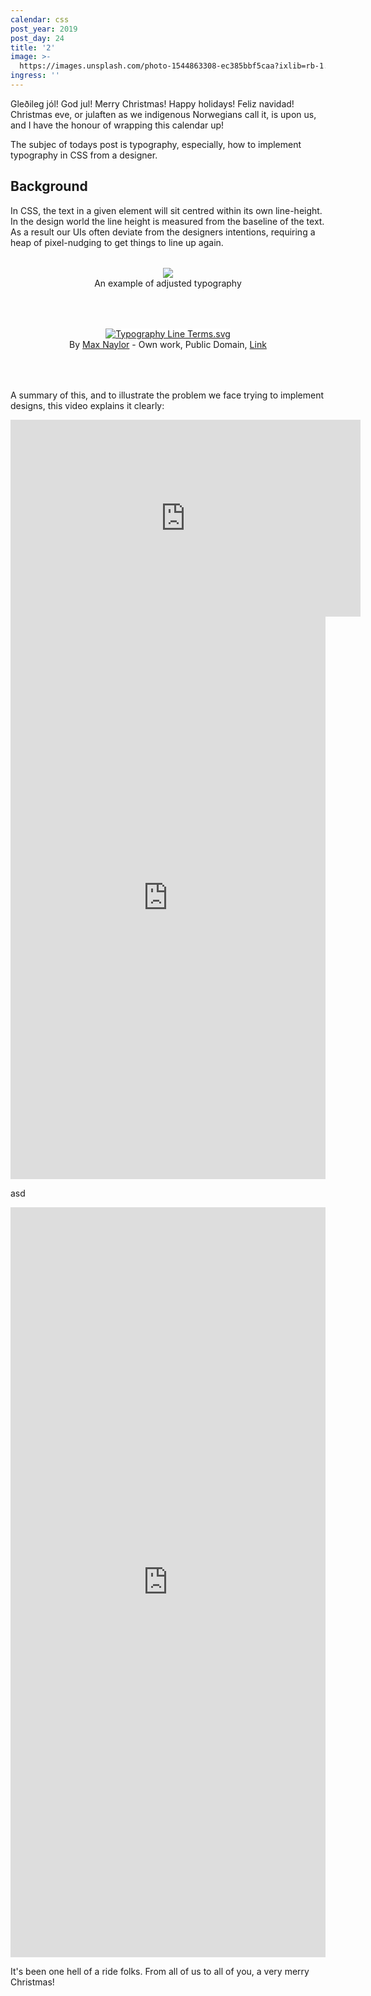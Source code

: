 ```yaml
---
calendar: css
post_year: 2019
post_day: 24
title: '2'
image: >-
  https://images.unsplash.com/photo-1544863308-ec385bbf5caa?ixlib=rb-1.2.1&ixid=eyJhcHBfaWQiOjEyMDd9&auto=format&fit=crop&w=2002&q=80
ingress: ''
---
```

Gleðileg jól! God jul! Merry Christmas! Happy holidays! Feliz navidad! Christmas eve, or julaften as we indigenous Norwegians call it, is upon us, and I have the honour of wrapping this calendar up! 

The subjec of todays post is typography, especially, how to implement typography in CSS from a designer.

## Background

In CSS, the text in a given element will sit centred within its own line-height. In the design world the line height is measured from the baseline of the text. As a result our UIs often deviate from the designers intentions, requiring a heap of pixel-nudging to get things to line up again.

<figure style="padding: 0;display: flex;align-items: center;justify-content: center;flex-direction: column;margin: 2rem 0 4rem 0;"><img src="https://i.ibb.co/cgY4SSX/Screenshot-from-2019-12-20-12-50-04.png" style="margin:0;background-color: white;"><figcaption>An example of adjusted typography</figcaption></figure>



<figure style="padding: 0;display: flex;align-items: center;justify-content: center;flex-direction: column;margin: 2rem 0 4rem 0;"><a style="width: 100%;height: 100%;display: flex;align-items: center;justify-content: center;" href="https://commons.wikimedia.org/wiki/File:Typography_Line_Terms.svg#/media/File:Typography_Line_Terms.svg"><img src="https://upload.wikimedia.org/wikipedia/commons/3/39/Typography_Line_Terms.svg" alt="Typography Line Terms.svg" style="margin:0;background-color: white;"></a><figcaption>By <a href="//commons.wikimedia.org/w/index.php?title=User:Max_Naylor&amp;action=edit&amp;redlink=1" class="new" title="User:Max Naylor (page does not exist)">Max Naylor</a> - <span class="int-own-work" lang="en">Own work</span>, Public Domain, <a href="https://commons.wikimedia.org/w/index.php?curid=2138205">Link</a></figcaption></figure>

 A summary of this, and to illustrate the problem we face trying to implement designs, this video explains it clearly:

<iframe width="560" height="315" src="https://www.youtube-nocookie.com/embed/TGHbkTGVqoU" frameborder="0" allow="accelerometer; autoplay; encrypted-media; gyroscope; picture-in-picture" allowfullscreen></iframe>

<iframe height="900" style="width: 100%;" scrolling="no" title="Typography metrics calculator" src="https://codepen.io/phun-ky/embed/MWWezBb?height=1068&theme-id=dark&default-tab=result" frameborder="no" allowtransparency="true" allowfullscreen="true">

  See the Pen <a href='https://codepen.io/phun-ky/pen/MWWezBb'>Typography metrics calculator</a> by Alexander Vassbotn Røyne-Helgesen

  (<a href='https://codepen.io/phun-ky'>@phun-ky</a>) on <a href='https://codepen.io'>CodePen</a>.

</iframe>



asd



<iframe height="1200" style="width: 100%;" scrolling="no" title="Scriber" src="https://codepen.io/phun-ky/embed/VwwpRYw?height=1101&theme-id=dark&default-tab=result" frameborder="no" allowtransparency="true" allowfullscreen="true">

  See the Pen <a href='https://codepen.io/phun-ky/pen/VwwpRYw'>Scriber</a> by Alexander Vassbotn Røyne-Helgesen

  (<a href='https://codepen.io/phun-ky'>@phun-ky</a>) on <a href='https://codepen.io'>CodePen</a>.

</iframe>

It's been one hell of a ride folks. From all of us to all of you, a very merry Christmas!
